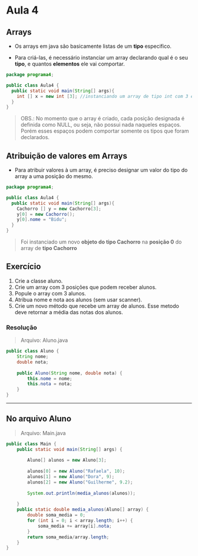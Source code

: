 # Aula 4

## Arrays

- Os arrays em java são basicamente listas de um **tipo** especifico.

- Para criá-las, é necessário instanciar um array declarando qual é o seu **tipo**, e quantos **elementos** ele vai comportar.

```java
package programa4;

public class Aula4 {
  public static void main(String[] args){
    int [] x = new int [3]; //instanciando um array de tipo int com 3 elementos
  }
}
```

> OBS.: No momento que o array é criado, cada posição designada é definida como NULL, ou seja, não possui nada naqueles espaços. Porém esses espaços podem comportar somente os tipos que foram declarados.

## Atribuição de valores em Arrays

- Para atribuir valores à um array, é preciso designar um valor do tipo do array a uma posição do mesmo.

```java
package programa4;

public class Aula4 {
  public static void main(String[] args){
    Cachorro [] y = new Cachorro[3];
    y[0] = new Cachorro();
    y[0].nome = "Bidu";
  }
}
```

> Foi instanciado um novo **objeto do tipo Cachorro** na **posição 0** do array de **tipo Cachorro**

## Exercício

1. Crie a classe aluno.
2. Crie um array com 3 posições que podem receber alunos.
3. Popule o array com 3 alunos.
4. Atribua nome e nota aos alunos (sem usar scanner).
5. Crie um novo método que recebe um array de alunos. Esse metodo deve retornar a média das notas dos alunos.

### Resolução

> Arquivo: Aluno.java

```java
public class Aluno {
	String nome;
	double nota;
	
	public Aluno(String nome, double nota) {
		this.nome = nome;
		this.nota = nota;
	}
}
```
---
No arquivo Aluno
---


> Arquivo: Main.java

```java
public class Main {
	public static void main(String[] args) {
		
		Aluno[] alunos = new Aluno[3];
		
		alunos[0] = new Aluno("Rafaela", 10);
		alunos[1] = new Aluno("Dora", 9);
		alunos[2] = new Aluno("Guilherme", 9.2);
		
		System.out.println(media_alunos(alunos));
		
	}
	public static double media_alunos(Aluno[] array) {
		double soma_media = 0;
		for (int i = 0; i < array.length; i++) {
			soma_media += array[i].nota;
		}
		return soma_media/array.length;
	}
}
```
